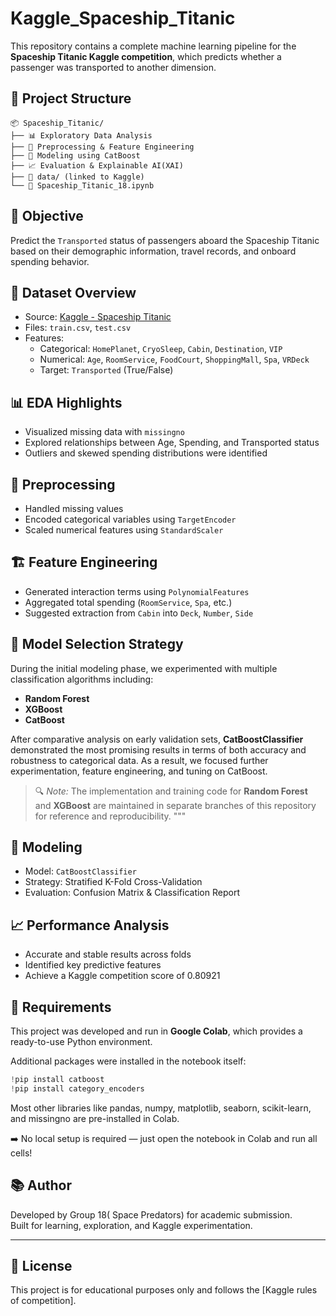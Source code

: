 # Kaggle_Spaceship_Titanic

This repository contains a complete machine learning pipeline for the **Spaceship Titanic Kaggle competition**, which predicts whether a passenger was transported to another dimension.


## 📁 Project Structure

```
📦 Spaceship_Titanic/
├── 📊 Exploratory Data Analysis
├── 🔧 Preprocessing & Feature Engineering
├── 🤖 Modeling using CatBoost
├── 📈 Evaluation & Explainable AI(XAI)
├── 📁 data/ (linked to Kaggle)
└── 📄 Spaceship_Titanic_18.ipynb
```



## 📌 Objective

Predict the `Transported` status of passengers aboard the Spaceship Titanic based on their demographic information, travel records, and onboard spending behavior.


## 🧪 Dataset Overview

- Source: [Kaggle - Spaceship Titanic](https://www.kaggle.com/competitions/spaceship-titanic)
- Files: `train.csv`, `test.csv`
- Features:
  - Categorical: `HomePlanet`, `CryoSleep`, `Cabin`, `Destination`, `VIP`
  - Numerical: `Age`, `RoomService`, `FoodCourt`, `ShoppingMall`, `Spa`, `VRDeck`
  - Target: `Transported` (True/False)


## 📊 EDA Highlights

- Visualized missing data with `missingno`
- Explored relationships between Age, Spending, and Transported status
- Outliers and skewed spending distributions were identified


## 🔧 Preprocessing

- Handled missing values
- Encoded categorical variables using `TargetEncoder`
- Scaled numerical features using `StandardScaler`


## 🏗️ Feature Engineering

- Generated interaction terms using `PolynomialFeatures`
- Aggregated total spending (`RoomService`, `Spa`, etc.)
- Suggested extraction from `Cabin` into `Deck`, `Number`, `Side`

## 🧪 Model Selection Strategy

During the initial modeling phase, we experimented with multiple classification algorithms including:

- **Random Forest**
- **XGBoost**
- **CatBoost**

After comparative analysis on early validation sets, **CatBoostClassifier** demonstrated the most promising results in terms of both accuracy and robustness to categorical data. As a result, we focused further experimentation, feature engineering, and tuning on CatBoost.

> 🔍 *Note:* The implementation and training code for **Random Forest** and **XGBoost** are maintained in separate branches of this repository for reference and reproducibility.
"""

## 🤖 Modeling

- Model: `CatBoostClassifier` 
- Strategy: Stratified K-Fold Cross-Validation
- Evaluation: Confusion Matrix & Classification Report


## 📈 Performance Analysis

- Accurate and stable results across folds
- Identified key predictive features
- Achieve a Kaggle competition score of 0.80921


## 📌 Requirements

This project was developed and run in **Google Colab**, which provides a ready-to-use Python environment.

Additional packages were installed in the notebook itself:

```python
!pip install catboost
!pip install category_encoders
```
Most other libraries like pandas, numpy, matplotlib, seaborn, scikit-learn, and missingno are pre-installed in Colab.

➡️ No local setup is required — just open the notebook in Colab and run all cells!

## 📚 Author

Developed by Group 18( Space Predators) for academic submission.  
Built for learning, exploration, and Kaggle experimentation.

---

## 📎 License

This project is for educational purposes only and follows the [Kaggle rules of competition].
